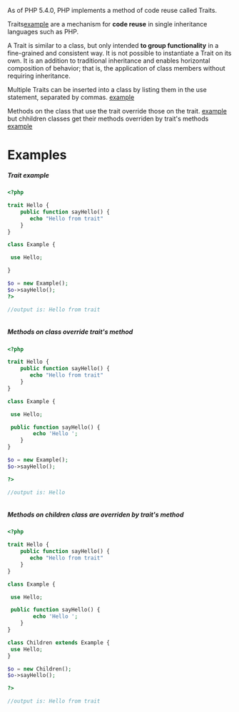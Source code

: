 As of PHP 5.4.0, PHP implements a method of code reuse called Traits.

Traits[example](#trait-example) are a mechanism for **code reuse** in single inheritance languages such as PHP. 

A Trait is similar to a class, but only intended **to group functionality**
in a fine-grained and consistent way. It is not possible to instantiate a Trait on its own. 
It is an addition to traditional inheritance and enables horizontal composition of behavior; 
that is, the application of class members without requiring inheritance.

Multiple Traits can be inserted into a class by listing them in the use statement, separated by commas. [example](#)

Methods on the class that use the trait override  those on the trait. [example](#method-overriden-example)
but chhildren classes get their methods overriden by trait's methods [example](#children-method-overriden-example)


# Examples

##### Trait example

```php
<?php

trait Hello {
    public function sayHello() {
       echo "Hello from trait"
    }
}

class Example {

 use Hello;

}

$o = new Example();
$o->sayHello();
?>

//output is: Hello from trait



```


##### Methods on class override trait's method

```php
<?php

trait Hello {
    public function sayHello() {
       echo "Hello from trait"
    }
}

class Example {

 use Hello;

 public function sayHello() {
        echo 'Hello ';
    }
}

$o = new Example();
$o->sayHello();

?>

//output is: Hello



```

##### Methods on children class are overriden by trait's method

```php
<?php

trait Hello {
    public function sayHello() {
       echo "Hello from trait"
    }
}

class Example {

 use Hello;

 public function sayHello() {
        echo 'Hello ';
    }
}

class Children extends Example {
 use Hello;
}

$o = new Children();
$o->sayHello();

?>

//output is: Hello from trait



```